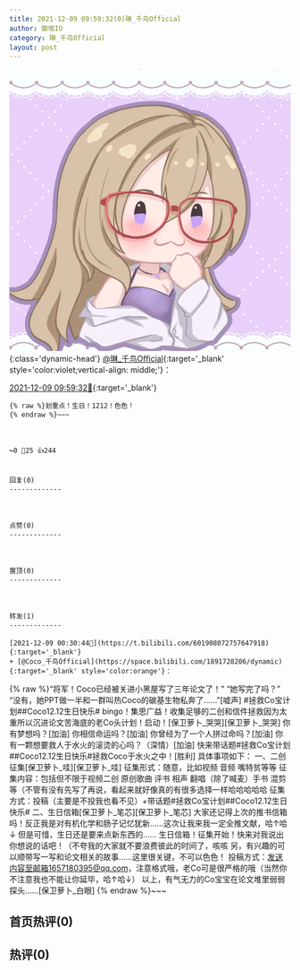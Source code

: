 ```yaml
---
title: 2021-12-09 09:59:32(0)琳_千鸟Official
author: 御坂IO
category: 琳_千鸟Official
layout: post
---
```


![img](/images/c0a88f85ebd0d056f37b114e0748e69556c8b488.jpg){:class='dynamic-head'}
[@琳_千鸟Official](https://space.bilibili.com/1620923329/dynamic){:target='_blank' style='color:violet;vertical-align: middle;'}：

[2021-12-09 09:59:32🔗](https://t.bilibili.com/602054651404960932){:target='_blank'}

~~~
{% raw %}划重点！生日！1212！色色！
{% endraw %}~~~



↪️0 💬25 👍244


回复(0)
-------------



点赞(0)
-------------



置顶(0)
-------------



转发(1)
-------------

[2021-12-09 00:30:44🔗](https://t.bilibili.com/601908072757647918){:target='_blank'}
+ [@Coco_千鸟Official](https://space.bilibili.com/1891728206/dynamic){:target='_blank' style='color:orange'}：
~~~
{% raw %}“将军！Coco已经被关进小黑屋写了三年论文了！”
“她写完了吗？”
“没有，她PPT做一半和一群叫热Coco的碳基生物私奔了……”[嘘声]
#拯救Co宝计划##Coco12.12生日快乐#
bingo！集思广益！收集足够的二创和信件拯救因为太重所以沉进论文苦海底的老Co头计划！启动！[保卫萝卜_哭哭][保卫萝卜_哭哭]
你有梦想吗？[加油]
你相信命运吗？[加油]
你曾经为了一个人拼过命吗？[加油]
你有一颗想要救人于水火的滚烫的心吗？（深情）[加油]
快来带话题#拯救Co宝计划##Coco12.12生日快乐#拯救Coco于水火之中！[胜利]
具体事项如下：
一、二创征集[保卫萝卜_哇][保卫萝卜_哇]
征集形式：随意，比如视频 音频 嘴特贫等等
征集内容：包括但不限于视频二创  原创歌曲  评书  相声  翻唱（除了喊麦）手书  混剪等（不管有没有先写了再说，看起来就好像真的有很多选择一样哈哈哈哈哈
征集方式：投稿（主要是不投我也看不见）+带话题#拯救Co宝计划##Coco12.12生日快乐#
二、生日信箱[保卫萝卜_笔芯][保卫萝卜_笔芯]
大家还记得上次的推书信箱吗！反正我是对有机化学和肠子记忆犹新……这次让我来我一定全推文献，哈↑哈↓
但是可惜，生日还是要来点新东西的……
生日信箱！征集开始！快来对我说出你想说的话吧！（不夸我的大家就不要浪费彼此的时间了，咳咳
另，有兴趣的可以顺带写一写和论文相关的故事……这里很关键，不可以色色！
投稿方式：发送内容至邮箱1657180395@qq.com，注意格式哦，老Co可是很严格的哦（当然你不注意我也不能让你延毕，哈↑哈↓）
以上，有气无力的Co宝宝在论文堆里弱弱探头……[保卫萝卜_白眼]
{% endraw %}~~~






首页热评(0)
-------------



热评(0)
-------------




